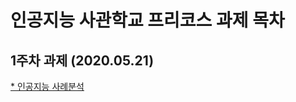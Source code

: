 # 인공지능 사관학교 프리코스 과제 목차

## 1주차 과제 (2020.05.21)
[* 인공지능 사례분석](https://colab.research.google.com/drive/1_a9PsZq8Qvhn7hYzD9KQyRWQdApdIMdt)
